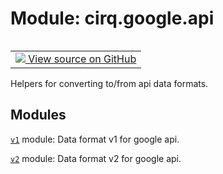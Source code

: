 <div itemscope itemtype="http://developers.google.com/ReferenceObject">
<meta itemprop="name" content="cirq.google.api" />
<meta itemprop="path" content="Stable" />
</div>

# Module: cirq.google.api

<!-- Insert buttons and diff -->

<table class="tfo-notebook-buttons tfo-api" align="left">

<td>
  <a target="_blank" href="https://github.com/quantumlib/cirq/tree/master/cirq/google/api/__init__.py">
    <img src="https://www.tensorflow.org/images/GitHub-Mark-32px.png" />
    View source on GitHub
  </a>
</td>
</table>



Helpers for converting to/from api data formats.



## Modules

[`v1`](../../cirq/google/api/v1.md) module: Data format v1 for google api.

[`v2`](../../cirq/google/api/v2.md) module: Data format v2 for google api.

